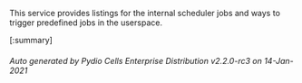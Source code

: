






This service provides listings for the internal scheduler jobs and ways to trigger predefined jobs in the userspace.

[:summary]

###### Auto generated by Pydio Cells Enterprise Distribution v2.2.0-rc3 on 14-Jan-2021
